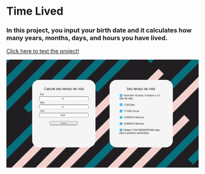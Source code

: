 # Time Lived
### In this project, you input your birth date and it calculates how many years, months, days, and hours you have lived.
<a href="https://vinicius-rodriguess.github.io/Time-Lived/">
Click here to test the project!</a>
<p></p>
<img src="./src/img/tempo de vida.png"/>
